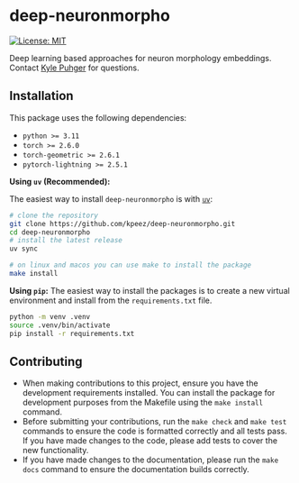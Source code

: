 # deep-neuronmorpho

[![License: MIT](https://img.shields.io/badge/License-MIT-yellow.svg)](https://github.com/kpeez/deep-neuronmorpho/blob/main/LICENSE)

Deep learning based approaches for neuron morphology embeddings. Contact [Kyle Puhger](https://github.com/kpeez) for questions.

## Installation

This package uses the following dependencies:

- `python >= 3.11`
- `torch >= 2.6.0`
- `torch-geometric >= 2.6.1`
- `pytorch-lightning >= 2.5.1`

**Using `uv` (Recommended):**

The easiest way to install `deep-neuronmorpho` is with [`uv`](https://github.com/astral-sh/uv):

```bash
# clone the repository
git clone https://github.com/kpeez/deep-neuronmorpho.git
cd deep-neuronmorpho
# install the latest release
uv sync

# on linux and macos you can use make to install the package
make install
```

**Using `pip`:**
The easiest way to install the packages is to create a new virtual environment and install from the `requirements.txt` file.

```bash
python -m venv .venv
source .venv/bin/activate
pip install -r requirements.txt
```

## Contributing

- When making contributions to this project, ensure you have the development requirements installed. You can install the package for development purposes from the Makefile using the `make install` command.
- Before submitting your contributions, run the `make check` and `make test` commands to ensure the code is formatted correctly and all tests pass. If you have made changes to the code, please add tests to cover the new functionality.
- If you have made changes to the documentation, please run the `make docs` command to ensure the documentation builds correctly.
